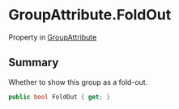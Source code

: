 # GroupAttribute.FoldOut

Property in [GroupAttribute](/docs/api/csharp/yarn.unity.attributes.groupattribute.md)

## Summary


Whether to show this group as a fold-out.


```csharp
public bool FoldOut { get; }
```


